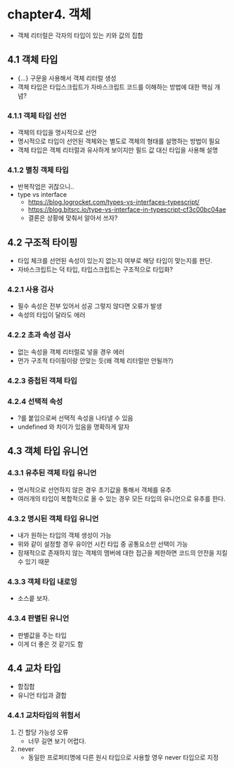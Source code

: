 # chapter4. 객체

* 객체 리터럴은 각자의 타입이 있는 키와 값의 집합

## 4.1 객체 타입

* {...} 구문을 사용해서 객체 리터럴 생성
* 객체 타입은 타입스크립트가 자바스크립트 코드를 이해하는 방법에 대한 핵심 개념?

### 4.1.1 객체 타입 선언

* 객체의 타입을 명시적으로 선언
* 명시적으로 타입이 선언된 객체와는 별도로 객체의 형태를 설명하는 방법이 필요
* 객체 타입은 객체 리터럴과 유사하게 보이지만 필드 값 대신 타입을 사용해 설명

### 4.1.2 별칭 객체 타입

* 반복작업은 귀찮으니..
* type vs interface
   * https://blog.logrocket.com/types-vs-interfaces-typescript/
   * https://blog.bitsrc.io/type-vs-interface-in-typescript-cf3c00bc04ae
   * 결론은 상황에 맞춰서 알아서 쓰자?

## 4.2 구조적 타이핑

* 타입 체크를 선언된 속성이 있는지 없는지 여부로 해당 타입이 맞는지를 판단.
* 자바스크립트는 덕 타입, 타입스크립트는 구조적으로 타입화?

### 4.2.1 사용 검사

* 필수 속성은 전부 있어서 성공 그렇지 않다면 오류가 발생
* 속성의 타입이 달라도 에러

### 4.2.2 초과 속성 검사

* 없는 속성을 객체 리터럴로 넣을 경우 에러
* 먼가 구조적 타이핑이랑 안맞는 듯(왜 객체 리터럴만 안될까?)

### 4.2.3 중첩된 객체 타입

### 4.2.4 선택적 속성

* ?를 붙임으로써 선택적 속성을 나타낼 수 있음
* undefined 와 차이가 있음을 명확하게 알자

## 4.3 객체 타입 유니언

### 4.3.1 유추된 객체 타입 유니언

* 명시적으로 선언하지 않은 경우 초기값을 통해서 객체를 유추
* 여러개의 타입이 복합적으로 올 수 있는 경우 모든 타입의 유니언으로 유추를 한다.

### 4.3.2 명시된 객체 타입 유니언

* 내가 원하는 타입의 객체 생성이 가능
* 위와 같이 설정할 경우 유이언 시킨 타입 중 공통요소만 선택이 가능
* 잠재적으로 존재하지 않는 객체의 맴버에 대한 접근을 제한하면 코드의 안전을 지킬 수 있기 때문

### 4.3.3 객체 타입 내로잉

* 소스릍 보자.

### 4.3.4 판별된 유니언

* 판별값을 주는 타입
* 이게 더 좋은 것 같기도 함

## 4.4 교차 타입

* 합집합
* 유니언 타입과 겷합

### 4.4.1 교차타입의 위험서

1. 긴 할당 가능성 오류
   - 너무 길면 보기 어렵다.
2. never
   - 동일한 프로퍼티명에 다른 원시 타입으로 사용할 영우 never 타입으로 지정






